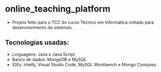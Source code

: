 # online_teaching_platform

* Projeto feito para o TCC do curso Técnico em Informática voltado para desenvolvimento de sistemas.

## Tecnologias usadas:

* Linguagens: Java e Java Script
* Banco de dados: MongoDB e MySQL
* IDEs: Intellij, Visual Studio Code, MySQL Workbench e Mongo Compass
